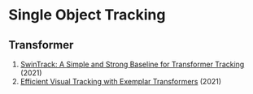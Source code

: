 #  Single Object Tracking

## Transformer
1. [SwinTrack: A Simple and Strong Baseline for Transformer Tracking](https://arxiv.org/abs/2112.00995) (2021)
2. [Efficient Visual Tracking with Exemplar Transformers](https://arxiv.org/abs/2112.09686) (2021)


